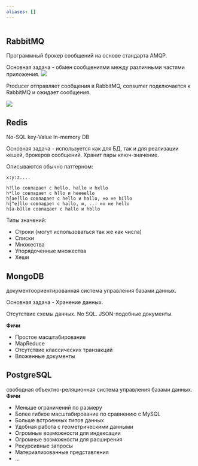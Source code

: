 ```yaml
---
aliases: []
---
```

```py

```

## RabbitMQ
Программный брокер сообщений на основе стандарта AMQP.

Основная задача - обмен сообщениями между различными частями приложения.
![](https://i.imgur.com/3fB18aK.png)

Producer отправляет сообщения в RabbitMQ, consumer подключается к RabbitMQ и ожидает сообщения.

![](https://i.imgur.com/9kaxH4t.png)

## Redis
No-SQL key-Value In-memory DB

Основная задача - используется как для БД, так и для реализации кешей, брокеров сообщений. Хранит пары ключ-значение.

Описываются обычно паттерном:
```
x:y:z....

h?llo совпадает с hello, hallo и hxllo
h*llo совпадает с hllo и heeeello
h[ae]llo совпадает с hello и hallo, но не hillo
h[^e]llo совпадает с hallo, и, ... но не hello
h[a-b]llo совпадает с hallo и hbllo
```

Типы значений:
* Строки (могут использоваться так же как числа)
* Списки
* Множества
* Упорядоченные множества
* Хеши


## MongoDB
документоориентированная система управления базами данных.

Основная задача - Хранение данных. 

Отсутствие схемы данных.
No SQL.
JSON-подобные документы.

**Фичи**

* Простое масштабирование
* MapReduce
* Отсутствие классических транзакций
* Вложенные документы


## PostgreSQL
свободная объектно-реляционная система управления базами данных.
**Фичи**
* Меньше ограничений по размеру 
* Более гибкое масштабирование по сравнению с MySQL
* Больше встроенных типов данных
* Удобная работа с геометрическими данными
* Огромные возможности для индексации
* Огромные возможности для расширения
* Рекурсивные запросы
* Материализованные представления
* ...
